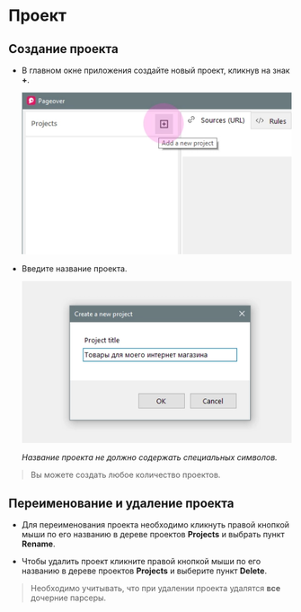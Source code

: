 # Проект

## Создание проекта

* В главном окне приложения создайте новый проект, кликнув на знак **+**.

  ![Create a new project](assets/images/add-new-project.webp "Create a new project")

* Введите название проекта.

  ![Project title](assets/images/project-title.webp "Project title")

  *Название проекта не должно содержать специальных символов.*

> Вы можете создать любое количество проектов.

## Переименование и удаление проекта

* Для переименования проекта необходимо кликнуть правой кнопкой мыши по его названию в дереве проектов **Projects** и выбрать пункт **Rename**.

* Чтобы удалить проект кликните правой кнопкой мыши по его названию в дереве проектов **Projects** и выберите пункт **Delete**.

> Необходимо учитывать, что при удалении проекта удалятся **все** дочерние парсеры.
